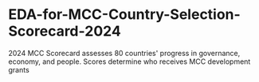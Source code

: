 # EDA-for-MCC-Country-Selection-Scorecard-2024
 2024 MCC Scorecard assesses 80 countries' progress in governance, economy, and people. Scores determine who receives MCC development grants
